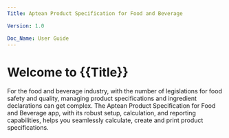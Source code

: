 ```yaml
---
Title: Aptean Product Specification for Food and Beverage

Version: 1.0

Doc_Name: User Guide
---
```


# Welcome to {{Title}}

For the food and beverage industry, with the number of legislations for food safety and quality, managing product specifications and ingredient declarations can get complex.
The Aptean Product Specification for Food and Beverage app, with its robust setup, calculation, and reporting capabilities, helps you seamlessly calculate, create and print product specifications.

